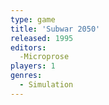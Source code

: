 ```yaml
---
type: game
title: 'Subwar 2050'
released: 1995
editors: 
  -Microprose
players: 1
genres:
  - Simulation
---
```


